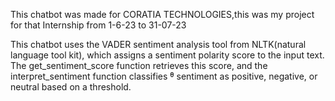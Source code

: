 This chatbot was made for CORATIA TECHNOLOGIES,this was my project for that Internship from 1-6-23 to 31-07-23

This chatbot uses the VADER sentiment analysis tool from NLTK(natural language tool kit), which assigns a sentiment polarity score to the input text.
 The get_sentiment_score function retrieves this score, and the interpret_sentiment function classifies ᶿ sentiment as positive, negative, or neutral based on a threshold.
